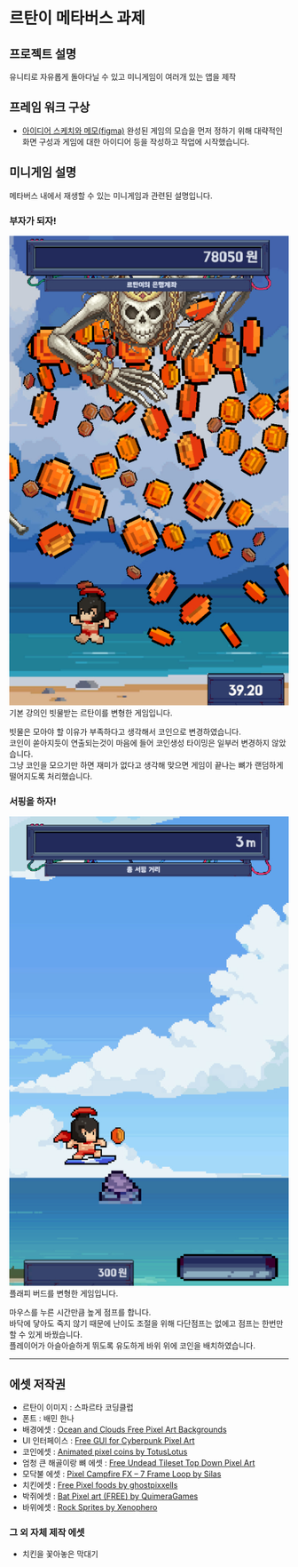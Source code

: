 # 르탄이 메타버스 과제
## 프로젝트 설명
유니티로 자유롭게 돌아다닐 수 있고 미니게임이 여러개 있는 앱을 제작
## 프레임 워크 구상
* [아이디어 스케치와 메모(figma)](https://www.figma.com/design/sdNSlmYnrTuJmzQBm5uW8c/%EC%A0%9C%EB%AA%A9-%EC%97%86%EC%9D%8C?node-id=0-1&p=f&t=PAP5glTawhADmwMq-0)
  완성된 게임의 모습을 먼저 정하기 위해 대략적인 화면 구성과 게임에 대한 아이디어 등을 작성하고 작업에 시작했습니다.
## 미니게임 설명
메타버스 내에서 재생할 수 있는 미니게임과 관련된 설명입니다.
### 부자가 되자!
![예시 스크린샷](https://github.com/parkha6/UnityProject/blob/main/Capture/RtanRain.jpg?raw=true)  
기본 강의인 빗물받는 르탄이를 변형한 게임입니다.  

빗물은 모아야 할 이유가 부족하다고 생각해서 코인으로 변경하였습니다.  
코인이 쏟아지듯이 연출되는것이 마음에 들어 코인생성 타이밍은 일부러 변경하지 않았습니다.  
그냥 코인을 모으기만 하면 재미가 없다고 생각해 맞으면 게임이 끝나는 뼈가 랜덤하게 떨어지도록 처리했습니다.  
### 서핑을 하자!
![예시 스크린샷](https://github.com/parkha6/UnityProject/blob/main/Capture/RtanSurf.jpg?raw=true)  
플래피 버드를 변형한 게임입니다.  
  
마우스를 누른 시간만큼 높게 점프를 합니다.  
바닥에 닿아도 죽지 않기 때문에 난이도 조절을 위해 다단점프는 없에고 점프는 한번만 할 수 있게 바꿨습니다.  
플레이어가 아슬아슬하게 뛰도록 유도하게 바위 위에 코인을 배치하였습니다.  
***
## 에셋 저작권
* 르탄이 이미지 : 스파르타 코딩클럽
* 폰트 : 배민 한나
* 배경에셋 : [Ocean and Clouds Free Pixel Art Backgrounds](https://craftpix.net/freebies/ocean-and-clouds-free-pixel-art-backgrounds/)
* UI 인터페이스 : [Free GUI for Cyberpunk Pixel Art]( https://craftpix.net/freebies/free-gui-for-cyberpunk-pixel-art/)
* 코인에셋 : [Animated pixel coins by TotusLotus]( https://totuslotus.itch.io/pixel-coins)
* 엄청 큰 해골이랑 뼈 에셋 : [Free Undead Tileset Top Down Pixel Art]( https://craftpix.net/freebies/free-undead-tileset-top-down-pixel-art/?num=1&count=52&sq=undead&pos=3)
* 모닥불 에셋 : [Pixel Campfire FX – 7 Frame Loop by Silas]( https://srobinson111.itch.io/pixel-campfire)
* 치킨에셋 : [Free Pixel foods by ghostpixxells]( https://ghostpixxells.itch.io/pixelfood)
* 박쥐에셋 : [Bat Pixel art (FREE) by QuimeraGames]( https://quimeragames.itch.io/bat-pixel-art-free)
* 바위에셋 : [Rock Sprites by Xenophero]( https://xenophero.itch.io/rock-sprites)
### 그 외 자체 제작 에셋
* 치킨을 꽃아놓은 막대기
